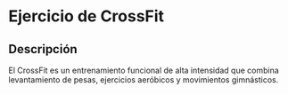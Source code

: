 
# Ejercicio de CrossFit

## Descripción
El CrossFit es un entrenamiento funcional de alta intensidad que combina levantamiento de pesas, ejercicios aeróbicos y movimientos gimnásticos.
